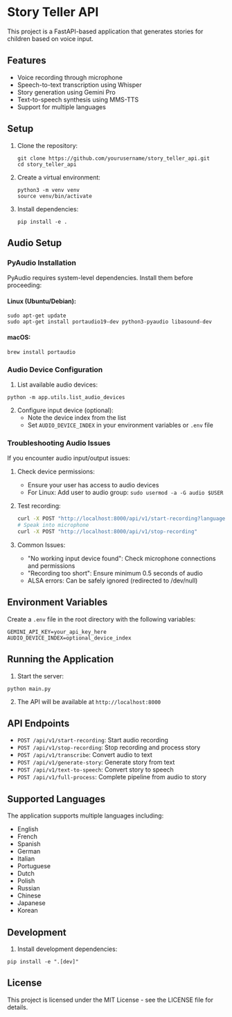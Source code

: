 # Story Teller API

This project is a FastAPI-based application that generates stories for children based on voice input.

## Features
- Voice recording through microphone
- Speech-to-text transcription using Whisper
- Story generation using Gemini Pro
- Text-to-speech synthesis using MMS-TTS
- Support for multiple languages

## Setup

1. Clone the repository:
   ```
   git clone https://github.com/yourusername/story_teller_api.git
   cd story_teller_api
   ```

2. Create a virtual environment:
   ```
   python3 -m venv venv
   source venv/bin/activate
   ```

3. Install dependencies:
   ```
   pip install -e .
   ```

## Audio Setup

### PyAudio Installation
PyAudio requires system-level dependencies. Install them before proceeding:

#### Linux (Ubuntu/Debian):
```
sudo apt-get update
sudo apt-get install portaudio19-dev python3-pyaudio libasound-dev
```

#### macOS:
```
brew install portaudio
```

### Audio Device Configuration
1. List available audio devices:
```
python -m app.utils.list_audio_devices
```

2. Configure input device (optional):
   - Note the device index from the list
   - Set `AUDIO_DEVICE_INDEX` in your environment variables or `.env` file

### Troubleshooting Audio Issues

If you encounter audio input/output issues:

1. Check device permissions:
   - Ensure your user has access to audio devices
   - For Linux: Add user to audio group: `sudo usermod -a -G audio $USER`

2. Test recording:
   ```bash
   curl -X POST "http://localhost:8000/api/v1/start-recording?language=english"
   # Speak into microphone
   curl -X POST "http://localhost:8000/api/v1/stop-recording"
   ```

3. Common Issues:
   - "No working input device found": Check microphone connections and permissions
   - "Recording too short": Ensure minimum 0.5 seconds of audio
   - ALSA errors: Can be safely ignored (redirected to /dev/null)

## Environment Variables

Create a `.env` file in the root directory with the following variables:

```
GEMINI_API_KEY=your_api_key_here
AUDIO_DEVICE_INDEX=optional_device_index
```

## Running the Application

1. Start the server:
```
python main.py
```

2. The API will be available at `http://localhost:8000`

## API Endpoints

- `POST /api/v1/start-recording`: Start audio recording
- `POST /api/v1/stop-recording`: Stop recording and process story
- `POST /api/v1/transcribe`: Convert audio to text
- `POST /api/v1/generate-story`: Generate story from text
- `POST /api/v1/text-to-speech`: Convert story to speech
- `POST /api/v1/full-process`: Complete pipeline from audio to story

## Supported Languages

The application supports multiple languages including:
- English
- French
- Spanish
- German
- Italian
- Portuguese
- Dutch
- Polish
- Russian
- Chinese
- Japanese
- Korean

## Development

1. Install development dependencies:
```
pip install -e ".[dev]"
```

## License

This project is licensed under the MIT License - see the LICENSE file for details.